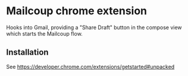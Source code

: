 # Mailcoup chrome extension

Hooks into Gmail, providing a "Share Draft" button in the compose view
which starts the Mailcoup flow.

## Installation

See https://developer.chrome.com/extensions/getstarted#unpacked

